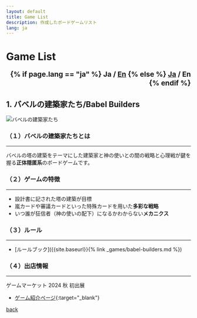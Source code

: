 ```yaml
---
layout: default
title: Game List
description: 作成したボードゲームリスト
lang: ja
---
```


# **Game List**

<div style="text-align: right; font-size: 1.2rem; font-weight: bold;">
  {% if page.lang == "ja" %}
    <span>Ja / <a href="{{site.baseurl}}{% link game-list-en.md %}">En</a></span>
  {% else %}
    <span><a href="{{site.baseurl}}{% link game-list.md %}">Ja</a> / En</span>
  {% endif %}
</div>

## **1. バベルの建築家たち/Babel Builders**

<div class="img-container">
   <img src="{{site.baseurl}}/assets/img/バベルの建築家たち.jpg" alt="バベルの建築家たち">
</div>

### **（１）バベルの建築家たちとは**

---

バベルの塔の建築をテーマにした建築家と神の使いとの間の戦略と心理戦が鍵を握る**正体隠匿系**のボードゲームです。

### **（２）ゲームの特徴**

---

- 設計書に記された塔の建築が目標
- 嵐カードや審議カードといった特殊カードを用いた**多彩な戦略**
- いつ誰が狂信者（神の使いの配下）になるかわからない**メカニクス**

### **（３）ルール**

---

- [ルールブック]({{site.baseurl}}{% link _games/babel-builders.md %})

### **（４）出店情報**

---

ゲームマーケット 2024 秋 初出展

- [ゲーム紹介ページ](https://gamemarket.jp/game/184202/){:target="\_blank"}

[back](./)
